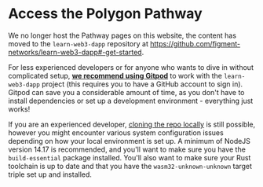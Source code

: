 # Access the Polygon Pathway

We no longer host the Pathway pages on this website, the content has moved to the `learn-web3-dapp` repository at <https://github.com/figment-networks/learn-web3-dapp#-get-started>.

For less experienced developers or for anyone who wants to dive in without complicated setup, **[we recommend using Gitpod](https://gitpod.io/#https://github.com/figment-networks/learn-web3-dapp)** to work with the `learn-web3-dapp` project (this requires you to have a GitHub account to sign in). Gitpod can save you a considerable amount of time, as you don't have to install dependencies or set up a development environment - everything just works!

If you are an experienced developer, [cloning the repo locally](https://github.com/figment-networks/learn-web3-dapp#-clone-locally) is still possible, however you might encounter various system configuration issues depending on how your local environment is set up. A minimum of NodeJS version 14.17 is recommended, and you'll want to make sure you have the `build-essential` package installed. You'll also want to make sure your Rust toolchain is up to date and that you have the `wasm32-unknown-unknown` target triple set up and installed.
